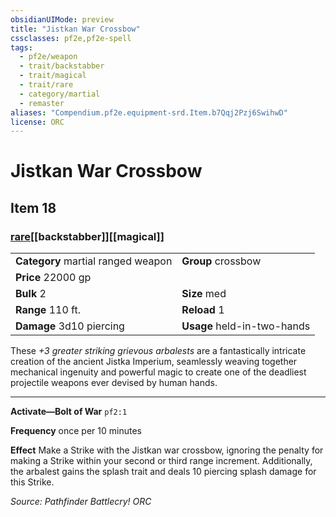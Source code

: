 ```yaml
---
obsidianUIMode: preview
title: "Jistkan War Crossbow"
cssclasses: pf2e,pf2e-spell
tags:
  - pf2e/weapon
  - trait/backstabber
  - trait/magical
  - trait/rare
  - category/martial
  - remaster
aliases: "Compendium.pf2e.equipment-srd.Item.b7Qqj2Pzj6SwihwD"
license: ORC
---
```

# Jistkan War Crossbow
## Item 18
### [rare](rare "Rare Rarity Trait")[[backstabber]][[magical]]

|  |  |
| -- | -- |
| **Category** martial ranged weapon | **Group** crossbow |
| **Price** 22000 gp |  |
| **Bulk** 2 | **Size** med |
|**Range** 110 ft.| **Reload** 1|
| **Damage** 3d10 piercing  | **Usage** held-in-two-hands |



These _+3 greater striking grievous arbalests_ are a fantastically intricate creation of the ancient Jistka Imperium, seamlessly weaving together mechanical ingenuity and powerful magic to create one of the deadliest projectile weapons ever devised by human hands.

* * *

**Activate—Bolt of War** `pf2:1`

**Frequency** once per 10 minutes

**Effect** Make a Strike with the Jistkan war crossbow, ignoring the penalty for making a Strike within your second or third range increment. Additionally, the arbalest gains the splash trait and deals 10 piercing splash damage for this Strike.

*Source: Pathfinder Battlecry!*
*ORC*